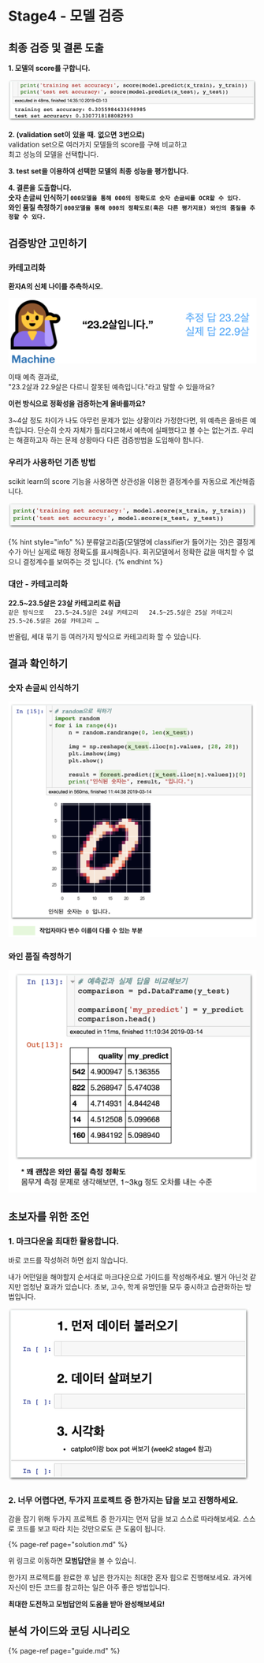 # Stage4 - 모델 검증

## 최종 검증 및 결론 도출

**1. 모델의 score를 구합니다.**

![](../.gitbook/assets/image%20%28122%29.png)

**2. \(validation set이** **있을** **때.** **없으면** **3번으로\)**  
 validation set으로 여러가지 모델들의 score를 구해 비교하고  
 최고 성능의 모델을 선택합니다.

**3. test set을** **이용하여** **선택한** **모델의** **최종** **성능을** **평가합니다.**

**4. 결론을** **도출합니다.  
숫자 손글씨 인식하기 `000모델을 통해 000의 정확도로 숫자 손글씨를 OCR할 수 있다.`  
와인 품질 측정하기 `000모델을 통해 000의 정확도로(혹은 다른 평가지표) 와인의 품질을 추정할 수 있다.`**

## 검증방안 고민하**기** 

### **카테고리화**

**환자A의 신체 나이를 추측하시오.**

![](../.gitbook/assets/image%20%2864%29.png)

이때 예측 결과로,  
"23.2살과 22.9살은 다르니 잘못된 예측입니다."라고 말할 수 있을까요?

**이런 방식으로 정확성을 검증하는게 올바를까요?**

3~4살 정도 차이가 나도 아무런 문제가 없는 상황이라 가정한다면, 위 예측은 올바른 예측입니다. 단순히 숫자 자체가 틀리다고해서 예측에 실패했다고 볼 수는 없는거죠. 우리는 해결하고자 하는 문제 상황마다 다른 검증방법을 도입해야 합니다.

### 우리가 사용하던 기존 방법

scikit learn의 score 기능을 사용하면 상관성을 이용한 결정계수를 자동으로 계산해줍니다.

![](../.gitbook/assets/image%20%28323%29.png)

{% hint style="info" %}
분류알고리즘\(모델명에 classifier가 들어가는 것\)은 결정계수가 아닌 실제로 매칭 정확도를 표시해줍니다. 회귀모델에서 정확한 값을 매치할 수 없으니 결정계수를 보여주는 것 입니다.
{% endhint %}

### 대안 - 카테고리화

**22.5~23.5살은 23살 카테고리로 취급**  
`같은 방식으로  
23.5~24.5살은 24살 카테고리  
24.5~25.5살은 25살 카테고리  
25.5~26.5살은 26살 카테고리 …` 

반올림, 세대 묶기 등 여러가지 방식으로 카테고리화 할 수 있습니다.

## 결과 확인하기

### 숫자 손글씨 인식하기

![](../.gitbook/assets/image%20%28124%29.png)

### 와인 품질 측정하기

![](../.gitbook/assets/image%20%28252%29.png)

## 초보자를 위한 조언 

### 1. 마크다운을 최대한 활용합니다.

바로 코드를 작성하려 하면 쉽지 않습니다.

내가 어떤일을 해야할지 순서대로 마크다운으로 가이드를 작성해주세요. 별거 아닌것 같지만 엄청난 효과가 있습니다. 초보, 고수, 학계 유명인들 모두 중시하고 습관화하는 방법입니다.

![&#xAC00;&#xC774;&#xB4DC;&#xB97C; &#xB9CC;&#xB4DC;&#xB824;&#xB294; &#xB178;&#xB825;](../.gitbook/assets/image%20%28156%29.png)



### 2. 너무 어렵다면, 두가지 프로젝트 중 한가지는 답을 보고 진행하세요. 

감을 잡기 위해 두가지 프로젝트 중 한가지는 먼저 답을 보고 스스로 따라해보세요. 스스로 코드를 보고 따라 치는 것만으로도 큰 도움이 됩니다.

{% page-ref page="solution.md" %}

위 링크로 이동하면 **모범답안**을 볼 수 있습니.

한가지 프로젝트를 완료한 후 남은 한가지는 최대한 혼자 힘으로 진행해보세요. 과거에 자신이 만든 코드를 참고하는 일은 아주 좋은 방법입니다.

**최대한 도전하고 모범답안의 도움을 받아 완성해보세요!**

## 분석 가이드와 코딩 시나리오 

{% page-ref page="guide.md" %}



